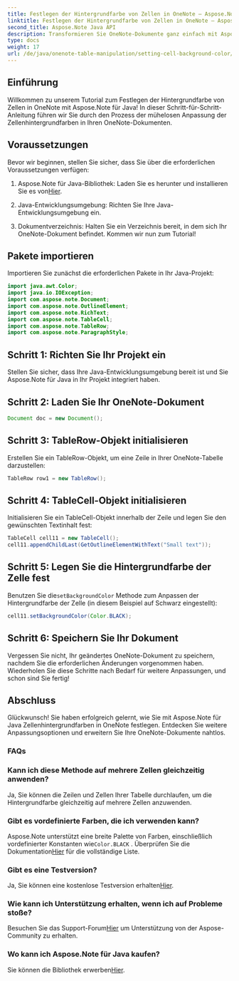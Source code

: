 ```yaml
---
title: Festlegen der Hintergrundfarbe von Zellen in OneNote – Aspose.Note
linktitle: Festlegen der Hintergrundfarbe von Zellen in OneNote – Aspose.Note
second_title: Aspose.Note Java API
description: Transformieren Sie OneNote-Dokumente ganz einfach mit Aspose.Note für Java. Passen Sie mühelos die Hintergrundfarben der Zellen an. Probieren Sie jetzt die kostenlose Testversion aus!
type: docs
weight: 17
url: /de/java/onenote-table-manipulation/setting-cell-background-color/
---
```

## Einführung
Willkommen zu unserem Tutorial zum Festlegen der Hintergrundfarbe von Zellen in OneNote mit Aspose.Note für Java! In dieser Schritt-für-Schritt-Anleitung führen wir Sie durch den Prozess der mühelosen Anpassung der Zellenhintergrundfarben in Ihren OneNote-Dokumenten.
## Voraussetzungen
Bevor wir beginnen, stellen Sie sicher, dass Sie über die erforderlichen Voraussetzungen verfügen:
1.  Aspose.Note für Java-Bibliothek: Laden Sie es herunter und installieren Sie es von[Hier](https://releases.aspose.com/note/java/).
   
2. Java-Entwicklungsumgebung: Richten Sie Ihre Java-Entwicklungsumgebung ein.
3. Dokumentverzeichnis: Halten Sie ein Verzeichnis bereit, in dem sich Ihr OneNote-Dokument befindet.
Kommen wir nun zum Tutorial!
## Pakete importieren
Importieren Sie zunächst die erforderlichen Pakete in Ihr Java-Projekt:
```java
import java.awt.Color;
import java.io.IOException;
import com.aspose.note.Document;
import com.aspose.note.OutlineElement;
import com.aspose.note.RichText;
import com.aspose.note.TableCell;
import com.aspose.note.TableRow;
import com.aspose.note.ParagraphStyle;
```
## Schritt 1: Richten Sie Ihr Projekt ein
Stellen Sie sicher, dass Ihre Java-Entwicklungsumgebung bereit ist und Sie Aspose.Note für Java in Ihr Projekt integriert haben.
## Schritt 2: Laden Sie Ihr OneNote-Dokument
```java
Document doc = new Document();
```
## Schritt 3: TableRow-Objekt initialisieren
Erstellen Sie ein TableRow-Objekt, um eine Zeile in Ihrer OneNote-Tabelle darzustellen:
```java
TableRow row1 = new TableRow();
```
## Schritt 4: TableCell-Objekt initialisieren
Initialisieren Sie ein TableCell-Objekt innerhalb der Zeile und legen Sie den gewünschten Textinhalt fest:
```java
TableCell cell11 = new TableCell();
cell11.appendChildLast(GetOutlineElementWithText("Small text"));
```
## Schritt 5: Legen Sie die Hintergrundfarbe der Zelle fest
 Benutzen Sie die`setBackgroundColor` Methode zum Anpassen der Hintergrundfarbe der Zelle (in diesem Beispiel auf Schwarz eingestellt):
```java
cell11.setBackgroundColor(Color.BLACK);
```
## Schritt 6: Speichern Sie Ihr Dokument
Vergessen Sie nicht, Ihr geändertes OneNote-Dokument zu speichern, nachdem Sie die erforderlichen Änderungen vorgenommen haben.
Wiederholen Sie diese Schritte nach Bedarf für weitere Anpassungen, und schon sind Sie fertig!
## Abschluss
Glückwunsch! Sie haben erfolgreich gelernt, wie Sie mit Aspose.Note für Java Zellenhintergrundfarben in OneNote festlegen. Entdecken Sie weitere Anpassungsoptionen und erweitern Sie Ihre OneNote-Dokumente nahtlos.
### FAQs
### Kann ich diese Methode auf mehrere Zellen gleichzeitig anwenden?
Ja, Sie können die Zeilen und Zellen Ihrer Tabelle durchlaufen, um die Hintergrundfarbe gleichzeitig auf mehrere Zellen anzuwenden.
### Gibt es vordefinierte Farben, die ich verwenden kann?
 Aspose.Note unterstützt eine breite Palette von Farben, einschließlich vordefinierter Konstanten wie`Color.BLACK` . Überprüfen Sie die Dokumentation[Hier](https://reference.aspose.com/note/java/) für die vollständige Liste.
### Gibt es eine Testversion?
 Ja, Sie können eine kostenlose Testversion erhalten[Hier](https://releases.aspose.com/).
### Wie kann ich Unterstützung erhalten, wenn ich auf Probleme stoße?
 Besuchen Sie das Support-Forum[Hier](https://forum.aspose.com/c/note/28) um Unterstützung von der Aspose-Community zu erhalten.
### Wo kann ich Aspose.Note für Java kaufen?
 Sie können die Bibliothek erwerben[Hier](https://purchase.aspose.com/buy).